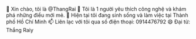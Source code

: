 👋 Xin chào, tôi là @ThangRai
👀 Tôi là 1 người yêu thích công nghệ và khám phá những điều mới mẻ.
🌱 Hiện tại tôi đang sinh sống và làm việc tại Thành phố Hồ Chí Minh
📫 Liên lạc với tôi qua số điện thoại: 0914476792
😄 Đại từ: Thắng Raiy
